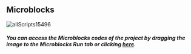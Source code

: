 ## Microblocks
![allScripts15496](https://user-images.githubusercontent.com/112697142/189871103-b24843b1-34d7-41ab-9d3f-56d5d938066a.png)


##### You can access the Microblocks codes of the project by dragging the image to the Microblocks Run tab or clicking [here](https://microblocks.fun/run/microblocks.html#scripts=GP%20Scripts%0Adepends%20%27OLED%20Graphics%27%0A%0Ascript%20729%20130%20%7B%0AwhenStarted%0AOLEDInit_I2C%20%27OLED_0.96in%27%20%273C%27%200%20false%0Aforever%20%7B%0A%20%20rithm%20%3D%20%28%28pb_potentiometer%29%20%2F%20128%29%0A%20%20OLEDwrite%20%28%27%5Bdata%3Ajoin%5D%27%20%27Speed%3A%20%27%20rithm%29%2010%2035%20false%0A%7D%0A%7D%0A%0Ascript%20804%20318%20%7B%0AwhenCondition%20%28pb_button%29%0AOLEDwrite%20%27Now%20Playing...%27%205%2015%20false%0Arepeat%202%20%7B%0A%20%20%27play%20tone%27%20%27A%27%200%20%281000%20%2F%20%28rithm%20%2B%201%29%29%0A%20%20%27play%20tone%27%20%27E%27%200%20%28500%20%2F%20%28rithm%20%2B%201%29%29%0A%20%20%27play%20tone%27%20%27E%27%200%20%28500%20%2F%20%28rithm%20%2B%201%29%29%0A%20%20%27play%20tone%27%20%27E%27%200%20%28500%20%2F%20%28rithm%20%2B%201%29%29%0A%20%20%27play%20tone%27%20%27E%27%200%20%28500%20%2F%20%28rithm%20%2B%201%29%29%0A%20%20%27play%20tone%27%20%27E%27%200%20%28500%20%2F%20%28rithm%20%2B%201%29%29%0A%20%20%27play%20tone%27%20%27E%27%200%20%28500%20%2F%20%28rithm%20%2B%201%29%29%0A%20%20%27play%20tone%27%20%27F%27%200%20%28500%20%2F%20%28rithm%20%2B%201%29%29%0A%20%20%27play%20tone%27%20%27E%27%200%20%28500%20%2F%20%28rithm%20%2B%201%29%29%0A%20%20%27play%20tone%27%20%27D%27%200%20%28500%20%2F%20%28rithm%20%2B%201%29%29%0A%20%20%27play%20tone%27%20%27F%27%200%20%28500%20%2F%20%28rithm%20%2B%201%29%29%0A%20%20%27play%20tone%27%20%27E%27%200%20%281000%20%2F%20%28rithm%20%2B%201%29%29%0A%7D%0AOLEDclear%0A%7D%0A%0A "here").
